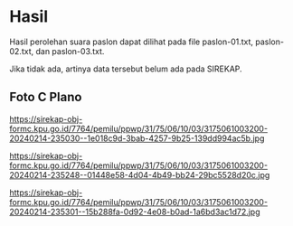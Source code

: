 # Hasil

Hasil perolehan suara paslon dapat dilihat pada file paslon-01.txt, paslon-02.txt, dan paslon-03.txt.

Jika tidak ada, artinya data tersebut belum ada pada SIREKAP.

## Foto C Plano

https://sirekap-obj-formc.kpu.go.id/7764/pemilu/ppwp/31/75/06/10/03/3175061003200-20240214-235030--1e018c9d-3bab-4257-9b25-139dd994ac5b.jpg

https://sirekap-obj-formc.kpu.go.id/7764/pemilu/ppwp/31/75/06/10/03/3175061003200-20240214-235248--01448e58-4d04-4b49-bb24-29bc5528d20c.jpg

https://sirekap-obj-formc.kpu.go.id/7764/pemilu/ppwp/31/75/06/10/03/3175061003200-20240214-235301--15b288fa-0d92-4e08-b0ad-1a6bd3ac1d72.jpg
